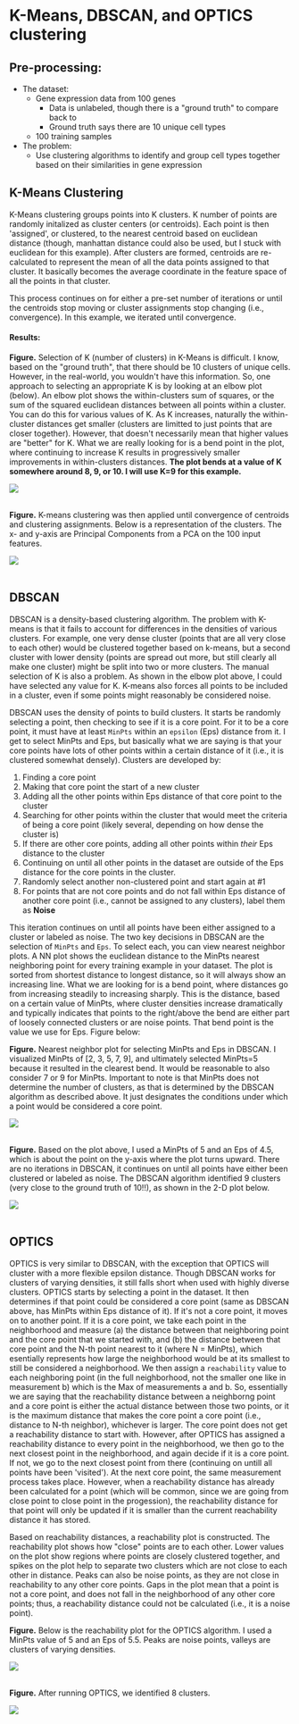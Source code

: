 # K-Means, DBSCAN, and OPTICS clustering

## Pre-processing:
- The dataset:
    - Gene expression data from 100 genes
        - Data is unlabeled, though there is a "ground truth" to compare back to
        - Ground truth says there are 10 unique cell types
    - 100 training samples
- The problem:
    - Use clustering algorithms to identify and group cell types together based on their similarities in gene expression

## K-Means Clustering

K-Means clustering groups points into K clusters. K number of points are randomly initalized as cluster centers (or centroids). Each point is then 'assigned', or clustered, to the nearest centroid based on euclidean distance (though, manhattan distance could also be used, but I stuck with euclidean for this example). After clusters are formed, centroids are re-calculated to represent the mean of all the data points assigned to that cluster. It basically becomes the average coordinate in the feature space of all the points in that cluster.  

This process continues on for either a pre-set number of iterations or until the centroids stop moving or cluster assignments stop changing (i.e., convergence). In this example, we iterated until convergence.  

#### Results:  

**Figure.** Selection of K (number of clusters) in K-Means is difficult. I know, based on the "ground truth", that there should be 10 clusters of unique cells. However, in the real-world, you wouldn't have this information. So, one approach to selecting an appropriate K is by looking at an elbow plot (below). An elbow plot shows the within-clusters sum of squares, or the sum of the squared euclidean distances between all points within a cluster. You can do this for various values of K. As K increases, naturally the within-cluster distances get smaller (clusters are limitted to just points that are closer together). However, that doesn't necessarily mean that higher values are "better" for K. What we are really looking for is a bend point in the plot, where continuing to increase K results in progressively smaller improvements in within-clusters distances. **The plot bends at a value of K somewhere around 8, 9, or 10. I will use K=9 for this example.**  

<img src="./figs/k_means_elbow_plot.png" size=400>
<br>
<br>

**Figure.** K-means clustering was then applied until convergence of centroids and clustering assignments. Below is a representation of the clusters. The x- and y-axis are Principal Components from a PCA on the 100 input features.  

<img src="./figs/k_means_clusters.png" size=400>
<br>
<br>

## DBSCAN

DBSCAN is a density-based clustering algorithm. The problem with K-means is that it fails to account for differences in the densities of various clusters. For example, one very dense cluster (points that are all very close to each other) would be clustered together based on k-means, but a second cluster with lower density (points are spread out more, but still clearly all make one cluster) might be split into two or more clusters. The manual selection of K is also a problem. As shown in the elbow plot above, I could have selected any value for K. K-means also forces all points to be included in a cluster, even if some points might reasonably be considered noise.  

DBSCAN uses the density of points to build clusters. It starts be randomly selecting a point, then checking to see if it is a core point. For it to be a core point, it must have at least ```MinPts``` within an ```epsilon``` (Eps) distance from it. I get to select MinPts and Eps, but basically what we are saying is that your core points have lots of other points within a certain distance of it (i.e., it is clustered somewhat densely). Clusters are developed by:  
1. Finding a core point
2. Making that core point the start of a new cluster
3. Adding all the other points within Eps distance of that core point to the cluster
4. Searching for other points within the cluster that would meet the criteria of being a core point (likely several, depending on how dense the cluster is)
5. If there are other core points, adding all other points within *their* Eps distance to the cluster
6. Continuing on until all other points in the dataset are outside of the Eps distance for the core points in the cluster. 
7. Randomly select another non-clustered point and start again at #1 
8. For points that are not core points and do not fall within Eps distance of another core point (i.e., cannot be assigned to any clusters), label them as **Noise**  

This iteration continues on until all points have been either assigned to a cluster or labeled as noise. The two key decisions in DBSCAN are the selection of ```MinPts``` and ```Eps```. To select each, you can view nearest neighbor plots. A NN plot shows the euclidean distance to the MinPts nearest neighboring point for every training example in your dataset. The plot is sorted from shortest distance to longest distance, so it will always show an increasing line. What we are looking for is a bend point, where distances go from increasing steadily to increasing sharply. This is the distance, based on a certain value of MinPts, where cluster densities increase dramatically and typically indicates that points to the right/above the bend are either part of loosely connected clusters or are noise points. That bend point is the value we use for Eps. Figure below:  

**Figure.** Nearest neighbor plot for selecting MinPts and Eps in DBSCAN. I visualized MinPts of [2, 3, 5, 7, 9], and ultimately selected MinPts=5 because it resulted in the clearest bend. It would be reasonable to also consider 7 or 9 for MinPts. Important to note is that MinPts does not determine the number of clusters, as that is determined by the DBSCAN algorithm as described above. It just designates the conditions under which a point would be considered a core point.  

<img src = "./figs/distance_to_nearest_neighbor.png" size = 400>
<br>
<br>

**Figure.** Based on the plot above, I used a MinPts of 5 and an Eps of 4.5, which is about the point on the y-axis where the plot turns upward. There are no iterations in DBSCAN, it continues on until all points have either been clustered or labeled as noise. The DBSCAN algorithm identified 9 clusters (very close to the ground truth of 10!!), as shown in the 2-D plot below.  

<img src="./figs/dbscan_clusters.png" size=400>
<br>
<br>

## OPTICS

OPTICS is very similar to DBSCAN, with the exception that OPTICS will cluster with a more flexible epsilon distance. Though DBSCAN works for clusters of varying densities, it still falls short when used with highly diverse clusters. OPTICS starts by selecting a point in the dataset. It then determines if that point could be considered a core point (same as DBSCAN above, has MinPts within Eps distance of it). If it's not a core point, it moves on to another point. If it is a core point, we take each point in the neighborhood and measure (a) the distance between that neighboring point and the core point that we started with, and (b) the distance between that core point and the N-th point nearest to it (where N = MinPts), which esentially represents how large the neighborhood would be at its smallest to still be considered a neighborhood. We then assign a ```reachability``` value to each neighboring point (in the full neighborhood, not the smaller one like in measurement b) which is the Max of measurements a and b. So, essentially we are saying that the reachability distance between a neighborng point and a core point is either the actual distance between those two points, or it is the maximum distance that makes the core point a core point (i.e., distance to N-th neighbor), whichever is larger. The core point does not get a reachability distance to start with. However, after OPTICS has assigned a reachability distance to every point in the neighborhood, we then go to the next closest point in the neighborhood, and again decide if it is a core point. If not, we go to the next closest point from there (continuing on untill all points have been 'visited'). At the next core point, the same measurement process takes place. However, when a reachability distance has already been calculated for a point (which will be common, since we are going from close point to close point in the progession), the reachability distance for that point will only be updated if it is smaller than the current reachability distance it has stored.  

Based on reachability distances, a reachability plot is constructed. The reachability plot shows how "close" points are to each other. Lower values on the plot show regions where points are closely clustered together, and spikes on the plot help to separate two clusters which are not close to each other in distance. Peaks can also be noise points, as they are not close in reachability to any other core points. Gaps in the plot mean that a point is not a core point, and does not fall in the neighborhood of any other core points; thus, a reachability distance could not be calculated (i.e., it is a noise point). 

**Figure.** Below is the reachability plot for the OPTICS algorithm. I used a MinPts value of 5 and an Eps of 5.5. Peaks are noise points, valleys are clusters of varying densities.  

<img src="./figs/optics_reacability.png" size=400>
<br>
<br>

**Figure.** After running OPTICS, we identified 8 clusters.  

<img src="./figs/optics_cluster.png" size=400>
<br>
<br>